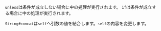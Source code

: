 `unless`は条件が成立しない場合に中の処理が実行されます。
`if`は条件が成立する場合に中の処理が実行されます。

`String#concat`は`self`へ引数の値を結合します。`self`の内容を変更します。
